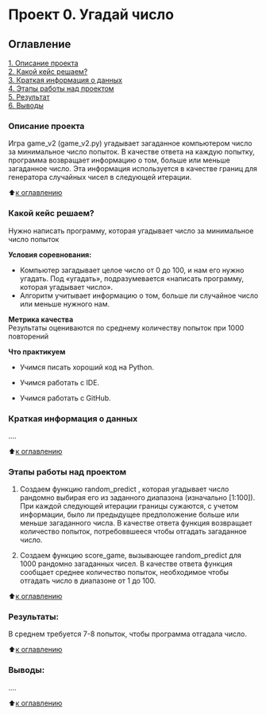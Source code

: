 # Проект 0. Угадай число

## Оглавление  
[1. Описание проекта](https://github.com/dariakol57/sf_data_science/tree/main/Project_0/README.md#Описание-проекта)  
[2. Какой кейс решаем?](https://github.com/dariakol57/sf_data_science/tree/main/Project_0/README.md#Какой-кейс-решаем)  
[3. Краткая информация о данных](https://github.com/dariakol57/sf_data_science/tree/main/Project_0/README.md#Краткая-информация-о-данных)  
[4. Этапы работы над проектом](https://github.com/dariakol57/sf_data_science/tree/main/Project_0#%D1%8D%D1%82%D0%B0%D0%BF%D1%8B-%D1%80%D0%B0%D0%B1%D0%BE%D1%82%D1%8B-%D0%BD%D0%B0%D0%B4-%D0%BF%D1%80%D0%BE%D0%B5%D0%BA%D1%82%D0%BE%D0%BC)  
[5. Результат](https://github.com/dariakol57/sf_data_science/tree/main/Project_0#%D1%80%D0%B5%D0%B7%D1%83%D0%BB%D1%8C%D1%82%D0%B0%D1%82%D1%8B)    
[6. Выводы](https://github.com/dariakol57/sf_data_science/tree/main/Project_0/README.md#Выводы) 

### Описание проекта    
Игра game_v2 (game_v2.py) угадывает загаданное компьютером число за минимальное число попыток.
В качестве ответа на каждую попытку, программа возвращает информацию о том, больше или меньше загаданное число.
Эта информация используется в качестве границ для генератора случайных чисел в следующей итерации.


:arrow_up:[к оглавлению](https://github.com/dariakol57/sf_data_science/tree/main/Project_0/README.md#Оглавление)


### Какой кейс решаем?    
Нужно написать программу, которая угадывает число за минимальное число попыток

**Условия соревнования:**  
- Компьютер загадывает целое число от 0 до 100, и нам его нужно угадать. Под «угадать», подразумевается «написать программу, которая угадывает число».
- Алгоритм учитывает информацию о том, больше ли случайное число или меньше нужного нам.

**Метрика качества**     
Результаты оцениваются по среднему количеству попыток при 1000 повторений

**Что практикуем**     
- Учимся писать хороший код на Python.

- Учимся работать с IDE.

- Учимся работать с GitHub.


### Краткая информация о данных
....
  
:arrow_up:[к оглавлению](https://github.com/dariakol57/sf_data_science/tree/main/Project_0/README.md#Оглавление)


### Этапы работы над проектом  
1. Создаем функцию random_predict , которая угадывает число рандомно выбирая его из заданного диапазона (изначально [1:100]).
При каждой следующей итерации границы сужаются, с учетом информации, было ли предыдущее предположение больше или меньше загаданного числа.
В качестве ответа функция возвращает количество попыток, потребоввшееся чтобы отгадать загаданное число.

2. Создаем функцию score_game, вызывающее random_predict для 1000 рандомно загаданных чисел.
В качестве ответа функция сообщает среднее количество попыток, необходимое чтобы отгадать число в диапазоне от 1 до 100.

:arrow_up:[к оглавлению](https://github.com/dariakol57/sf_data_science/tree/main/Project_0/README.md#Оглавление)


### Результаты:  
В среднем требуется 7-8 попыток, чтобы программа отгадала число.

:arrow_up:[к оглавлению](https://github.com/dariakol57/sf_data_science/tree/main/Project_0/README.md#Оглавление)


### Выводы:  
....

:arrow_up:[к оглавлению](https://github.com/dariakol57/sf_data_science/tree/main/Project_0/README.md#Оглавление)
